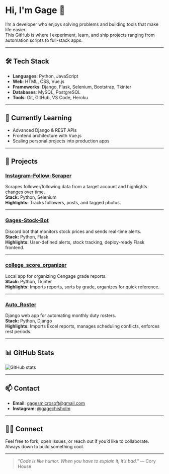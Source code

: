 # Hi, I'm Gage 👋

I’m a developer who enjoys solving problems and building tools that make life easier.  
This GitHub is where I experiment, learn, and ship projects ranging from automation scripts to full-stack apps.

---

## 🛠️ Tech Stack

- **Languages**: Python, JavaScript  
- **Web**: HTML, CSS, Vue.js  
- **Frameworks**: Django, Flask, Selenium, Bootstrap, Tkinter  
- **Databases**: MySQL, PostgreSQL  
- **Tools**: Git, GitHub, VS Code, Heroku  

---

## 🌱 Currently Learning

- Advanced Django & REST APIs  
- Frontend architecture with Vue.js  
- Scaling personal projects into production apps  

---

## 🔧 Projects

### [Instagram-Follow-Scraper](https://github.com/gagechisholm/Instagram-Follow-Scraper.git)
Scrapes follower/following data from a target account and highlights changes over time.  
**Stack:** Python, Selenium  
**Highlights:** Tracks followers, posts, and tagged photos.  

---

### [Gages-Stock-Bot](https://github.com/gagechisholm/Gages-Stock-Bot.git)
Discord bot that monitors stock prices and sends real-time alerts.  
**Stack:** Python, Flask  
**Highlights:** User-defined alerts, stock tracking, deploy-ready Flask frontend.  

---

### [college_score_organizer](https://github.com/gagechisholm/college_score_organizer.git)
Local app for organizing Cengage grade reports.  
**Stack:** Python, Tkinter  
**Highlights:** Imports reports, sorts by grade, organizes for quick reference.  

---

### [Auto_Roster](https://github.com/gagechisholm/college_score_organizer.git)
Django web app for automating monthly duty rosters.  
**Stack:** Python, Django  
**Highlights:** Imports Excel reports, manages scheduling conflicts, enforces rest periods.  

---

## 📊 GitHub Stats

![GitHub stats](https://github-readme-stats.vercel.app/api?username=gagechisholm&show_icons=true&count_private=true&hide=prs&theme=radical)

---

## 📫 Contact

- **Email**: [gagesmicrosoft@gmail.com](mailto:gagesmicrosoft@gmail.com)  
- **Instagram**: [@gagechisholm](https://www.instagram.com/gagechisholm/)   

---

## 👨‍💻 Connect

Feel free to fork, open issues, or reach out if you’d like to collaborate. Always down to build something cool.  

---

> *"Code is like humor. When you have to explain it, it’s bad."* — Cory House
